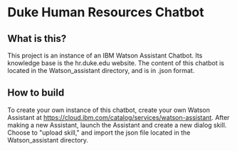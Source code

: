 # Duke Human Resources Chatbot 
## What is this?
This project is an instance of an IBM Watson Assistant Chatbot. Its knowledge base is the hr.duke.edu website.
The content of this chatbot is located in the Watson_assistant directory, and is in .json format.
## How to build
To create your own instance of this chatbot, create your own Watson Assistant at https://cloud.ibm.com/catalog/services/watson-assistant. After making a new Assistant, launch the Assistant and create a new dialog skill. Choose to "upload skill," and import the json file located in the Watson_assistant directory.
